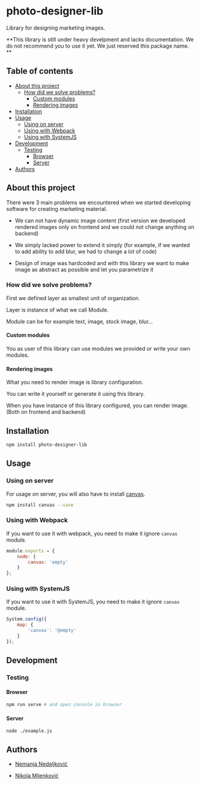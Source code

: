 # photo-designer-lib

Library for designing marketing images. 

**This library is still under heavy develpment and lacks documentation. We do not recommend you to use it yet. We just reserved this package name. **

## Table of contents

<!-- vim-markdown-toc GFM -->

* [About this project](#about-this-project)
	* [How did we solve problems?](#how-did-we-solve-problems)
		* [Custom modules](#custom-modules)
		* [Rendering images](#rendering-images)
* [Installation](#installation)
* [Usage](#usage)
	* [Using on server](#using-on-server)
	* [Using with Webpack](#using-with-webpack)
	* [Using with SystemJS](#using-with-systemjs)
* [Development](#development)
	* [Testing](#testing)
		* [Browser](#browser)
		* [Server](#server)
* [Authors](#authors)

<!-- vim-markdown-toc -->

## About this project

There were 3 main problems we encountered when we started developing software for creating marketing material. 

 * We can not have dynamic image content (first version we developed rendered images only on frontend and we could not change anything on backend)

 * We simply lacked power to extend it simply (for example, if we wanted to add ability to add blur, we had to change a lot of code)

 * Design of image was hardcoded and with this library we want to make image as abstract as possible and let you parametrize it

### How did we solve problems? 

First we defined layer as smallest unit of organization. 

Layer is instance of what we call Module.

Module can be for example text, image, stock image, blur... 

#### Custom modules

You as user of this library can use modules we provided or write your own modules. 

#### Rendering images

What you need to render image is library configuration. 

You can write it yourself or generate it using this library. 

When you have instance of this library configured, you can render image. (Both on frontend and backend)

## Installation

```bash
npm install photo-designer-lib
```

## Usage

### Using on server

For usage on server, you will also have to install [canvas](https://github.com/Automattic/node-canvas). 

```bash
npm install canvas --save
```

### Using with Webpack

If you want to use it with webpack, you need to make it ignore ``canvas`` module. 

```javascript
module.exports = {
	node: {
		canvas: 'empty'
	}
};
```

### Using with SystemJS

If you want to use it with SystemJS, you need to make it ignore ``canvas`` module. 

```javascript
System.config({
	map: {
		'canvas': '@empty'
	}
});
```

## Development

### Testing

#### Browser

```bash
npm run serve # and open console in browser
```

#### Server

```
node ./example.js
```

## Authors

 * [Nemanja Nedeljković](https://nemanja.top/)

 * [Nikola Milenković](https://github.com/nikolamilenkovic)

